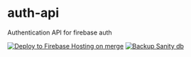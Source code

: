 # auth-api
Authentication API for firebase auth

[![Deploy to Firebase Hosting on merge](https://github.com/tmanundercover/auth-api/actions/workflows/firebase-hosting-merge.yml/badge.svg?branch=main)](https://github.com/tmanundercover/auth-api/actions/workflows/firebase-hosting-merge.yml)
[![Backup Sanity db](https://github.com/tmanundercover/auth-api/actions/workflows/main.yml/badge.svg?branch=main)](https://github.com/tmanundercover/auth-api/actions/workflows/main.yml)

